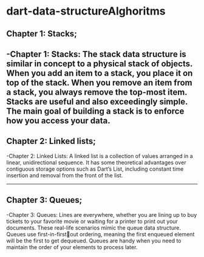 # dart-data-structureAlghoritms

## Chapter 1: Stacks;

-Chapter 1: Stacks: The stack data structure is similar in concept to a physical 
stack of objects. When you add an item to a stack, you place it on top of the stack. 
When you remove an item from a stack, you always remove the top-most item. 
Stacks are useful and also exceedingly simple. The main goal of building a stack is 
to enforce how you access your data.
 --------------------------------------------------------------------------------------------------------------

## Chapter 2: Linked lists;

-Chapter 2: Linked Lists: A linked list is a collection of values arranged in a linear, 
unidirectional sequence. It has some theoretical advantages over contiguous 
storage options such as Dart’s List, including constant time insertion and 
removal from the front of the list.

---------------------------------------------------------------------------------------------------------------

## Chapter 3: Queues;

-Chapter 3: Queues: Lines are everywhere, whether you are lining up to buy 
tickets to your favorite movie or waiting for a printer to print out your documents. 
These real-life scenarios mimic the queue data structure. Queues use first-in-firstout ordering, meaning the first enqueued element will be the first to get dequeued. 
Queues are handy when you need to maintain the order of your elements to 
process later. 

